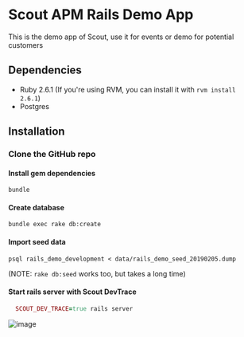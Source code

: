 # Scout APM Rails Demo App

This is the demo app of Scout, use it for events or demo for potential customers

## Dependencies

* Ruby 2.6.1 (If you're using RVM, you can install it with `rvm install 2.6.1`)
* Postgres

## Installation

### Clone the GitHub repo

#### Install gem dependencies

```
bundle
```

#### Create database

```
bundle exec rake db:create
```

#### Import seed data

```
psql rails_demo_development < data/rails_demo_seed_20190205.dump
```

(NOTE: `rake db:seed` works too, but takes a long time)

#### Start rails server with Scout DevTrace
```ruby
  SCOUT_DEV_TRACE=true rails server
```
![image](https://d2ddoduugvun08.cloudfront.net/items/0j2W063D2Q0W2C3F1s37/Screen%20Recording%202019-02-05%20at%2001.04%20PM.gif?X-CloudApp-Visitor-Id=2836786&v=f11608df)
